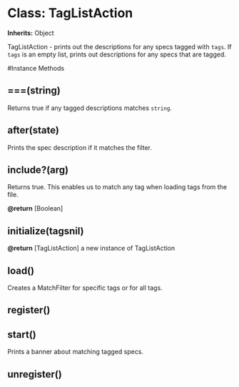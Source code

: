 # Class: TagListAction
**Inherits:** Object
    

TagListAction - prints out the descriptions for any specs tagged with `tags`.
If `tags` is an empty list, prints out descriptions for any specs that are
tagged.



#Instance Methods
## ===(string) [](#method-i-===)
Returns true if any tagged descriptions matches `string`.

## after(state) [](#method-i-after)
Prints the spec description if it matches the filter.

## include?(arg) [](#method-i-include?)
Returns true. This enables us to match any tag when loading tags from the
file.

**@return** [Boolean] 

## initialize(tagsnil) [](#method-i-initialize)

**@return** [TagListAction] a new instance of TagListAction

## load() [](#method-i-load)
Creates a MatchFilter for specific tags or for all tags.

## register() [](#method-i-register)

## start() [](#method-i-start)
Prints a banner about matching tagged specs.

## unregister() [](#method-i-unregister)

